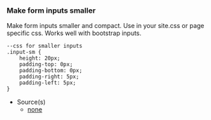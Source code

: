### Make form inputs smaller

Make form inputs smaller and compact. Use in your site.css or page specific css. Works well with bootstrap inputs.


```
--css for smaller inputs
.input-sm {
    height: 20px;
    padding-top: 0px;
    padding-bottom: 0px;
    padding-right: 5px;
    padding-left: 5px;
}
```

- Source(s)
  - [none](#)
